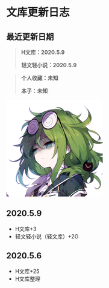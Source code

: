 # 文库更新日志

## 最近更新日期

> **H文库：2020.5.9**
>
> **轻文轻小说：2020.5.9**

> **个人收藏：未知**
>
> **本子：未知**



![](.gitbook/assets/019_007.png)

## 2020.5.9

* H文库+3
* 轻文轻小说（轻文库）+2G

## 2020.5.6

* H文库+25
* H文库整理

